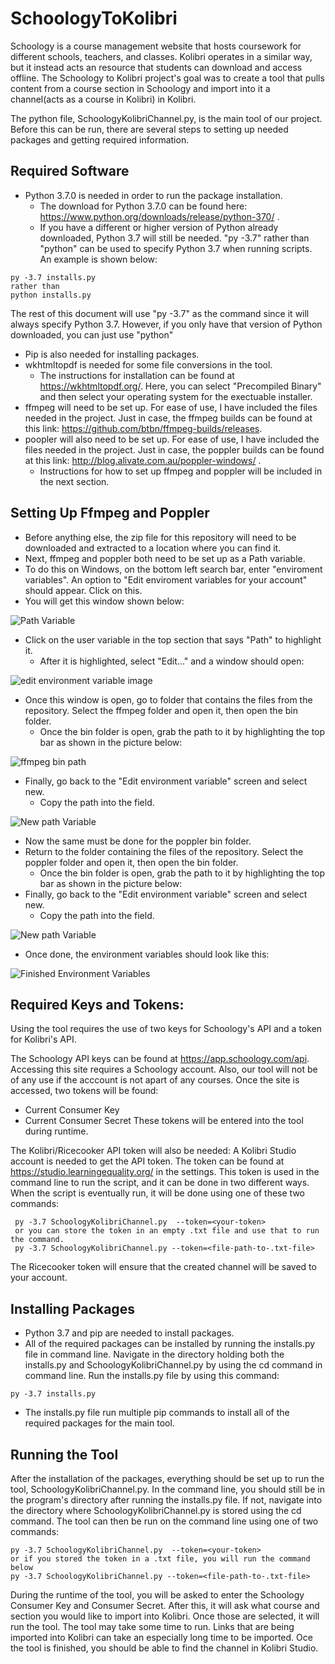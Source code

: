 # SchoologyToKolibri

Schoology is a course management website that hosts coursework for different schools, teachers, and classes. Kolibri operates in a similar way, but it instead acts an resource that students can download and access offline. The Schoology to Kolibri project's goal was to create a tool that pulls content from a course section in Schoology and import into it a channel(acts as a course in Kolibri) in Kolibri.

The python file, SchoologyKolibriChannel.py, is the main tool of our project. Before this can be run, there are several steps to setting up needed packages and getting required information. 

## Required Software
  * Python 3.7.0 is needed in order to run the package installation. 
    * The download for Python 3.7.0 can be found here: https://www.python.org/downloads/release/python-370/ .
    * If you have a different or higher version of Python already downloaded, Python 3.7 will still be needed. "py -3.7" rather than "python" can be used to specify Python 3.7 when running scripts. An example is shown below: 
   ```
   py -3.7 installs.py
   rather than
   python installs.py
   ```
 The rest of this document will use "py -3.7" as the command since it will always specify Python 3.7. However, if you only have that version of Python downloaded, you can just use "python"
  * Pip is also needed for installing packages.
  * wkhtmltopdf is needed for some file conversions in the tool.
    * The instructions for installation can be found at https://wkhtmltopdf.org/. Here, you can select "Precompiled Binary" and then select your operating system for the exectuable installer.
  * ffmpeg will need to be set up. For ease of use, I have included the files needed in the project. Just in case, the ffmpeg builds can be found at this link: https://github.com/btbn/ffmpeg-builds/releases. 
  * poopler will also need to be set up. For ease of use, I have included the files needed in the project. Just in case, the poppler builds can be found at this link: http://blog.alivate.com.au/poppler-windows/ . 
    * Instructions for how to set up ffmpeg and poppler will be included in the next section.  

## Setting Up Ffmpeg and Poppler
 * Before anything else, the zip file for this repository will need to be downloaded and extracted to a location where you can find it.  
 * Next, ffmpeg and poppler both need to be set up as a Path variable.
 * To do this on Windows, on the bottom left search bar, enter "enviroment variables". An option to "Edit enviroment variables for your account" should appear. Click on this. 
 * You will get this window shown below: 

![Path Variable](https://user-images.githubusercontent.com/79809432/115325854-59c2cf80-a15a-11eb-81ec-f27f185f95e7.png)

 * Click on the user variable in the top section that says "Path" to highlight it.
   * After it is highlighted, select "Edit..." and a window should open:
 
 ![edit environment variable image](https://user-images.githubusercontent.com/79809432/115325935-7f4fd900-a15a-11eb-8dec-35c614b075e4.png)
 
  * Once this window is open, go to folder that contains the files from the repository. Select the ffmpeg folder and open it, then open the bin folder. 
    * Once the bin folder is open, grab the path to it by highlighting the top bar as shown in the picture below:
  
  ![ffmpeg bin path](https://user-images.githubusercontent.com/79809432/115326024-97bff380-a15a-11eb-8ec9-7aa6fc85c0c4.png)
  
  * Finally, go back to the "Edit environment variable" screen and select new. 
    * Copy the path into the field. 
 
 ![New path Variable](https://user-images.githubusercontent.com/79809432/115326102-baeaa300-a15a-11eb-95a2-479cd8cd5656.png)
 
  * Now the same must be done for the poppler bin folder. 
  * Return to the folder containing the files of the repository. Select the poppler folder and open it, then open the bin folder. 
    * Once the bin folder is open, grab the path to it by highlighting the top bar as shown in the picture below:
  * Finally, go back to the "Edit environment variable" screen and select new. 
    * Copy the path into the field. 
 
 ![New path Variable](https://user-images.githubusercontent.com/79809432/115326124-c4740b00-a15a-11eb-962b-35d2c0f49191.png)
 
  * Once done, the environment variables should look like this:
  
  ![Finished Environment Variables](https://user-images.githubusercontent.com/79809432/115326188-e2da0680-a15a-11eb-8272-b2f83fb6cf5d.png)
  


## Required Keys and Tokens:
  Using the tool requires the use of two keys for Schoology's API and a token for Kolibri's API.
  
  The Schoology API keys can be found at https://app.schoology.com/api. 
  Accessing this site requires a Schoology account. Also, our tool will not be of any use if the acccount is not apart of any courses.
  Once the site is accessed, two tokens will be found:
   * Current Consumer Key
   * Current Consumer Secret
  These tokens will be entered into the tool during runtime. 
  
  The Kolibri/Ricecooker API token will also be needed:
    A Kolibri Studio account is needed to get the API token. 
    The token can be found at https://studio.learningequality.org/ in the settings. 
    This token is used in the command line to run the script, and it can be done in two different ways.
   When the script is eventually run, it will be done using one of these two commands:
    
```
 py -3.7 SchoologyKolibriChannel.py  --token=<your-token>
 or you can store the token in an empty .txt file and use that to run the command.
 py -3.7 SchoologyKolibriChannel.py --token=<file-path-to-.txt-file>
```
       
   The Ricecooker token will ensure that the created channel will be saved to your account.
  
## Installing Packages
  * Python 3.7 and pip are needed to install packages.
  * All of the required packages can be installed by running the installs.py file in command line. Navigate in the directory holding both the installs.py and SchoologyKolibriChannel.py by using the cd command in command line. Run the installs.py file by using this command:
   ```
   py -3.7 installs.py
   ```
 * The installs.py file run multiple pip commands to install all of the required packages for the main tool. 
  
## Running the Tool
After the installation of the packages, everything should be set up to run the tool, SchoologyKolibriChannel.py.
In the command line, you should still be in the program's directory after running the installs.py file. If not, navigate into the directory where SchoologyKolibriChannel.py is stored using the cd command.
The tool can then be run on the command line using one of two commands:
  
    py -3.7 SchoologyKolibriChannel.py  --token=<your-token>
    or if you stored the token in a .txt file, you will run the command below
    py -3.7 SchoologyKolibriChannel.py --token=<file-path-to-.txt-file>
  
During the runtime of the tool, you will be asked to enter the Schoology Consumer Key and Consumer Secret. 
After this, it will ask what course and section you would like to import into Kolibri.
Once those are selected, it will run the tool.
The tool may take some time to run. Links that are being imported into Kolibri can take an especially long time to be imported. 
Oce the tool is finished, you should be able to find the channel in Kolibri Studio. 

